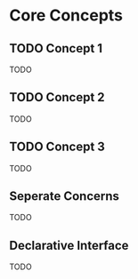 # Core Concepts

## TODO Concept 1

TODO

## TODO Concept 2

TODO

## TODO Concept 3

TODO

## Seperate Concerns

TODO

## Declarative Interface

TODO

